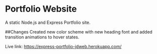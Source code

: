# Portfolio Website
A static Node.js and Express Portfolio site.

##Changes
Created new color scheme with new heading font and added transition animations to hover states.

Live link: https://express-portfolio-jdweb.herokuapp.com/
